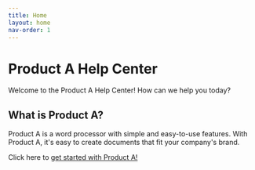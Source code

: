 ```yaml
---
title: Home
layout: home
nav-order: 1
---
```

# Product A Help Center

Welcome to the Product A Help Center!
How can we help you today?

## What is Product A?

Product A is a word processor with simple and easy-to-use features. With Product A, it's easy to create documents that fit your company's brand.

Click here to [get started with Product A!](/portfoliotesting2/QuickStart/QuickStart)